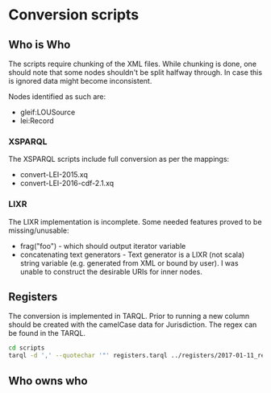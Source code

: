 # Conversion scripts

## Who is Who

The scripts require chunking of the XML files. 
While chunking is done,
one should note that some nodes shouldn't be split halfway through.
In case this is ignored data might become inconsistent.

Nodes identified as such are:
* gleif:LOUSource
* lei:Record


### XSPARQL
The XSPARQL scripts include full conversion as per the mappings:
* convert-LEI-2015.xq
* convert-LEI-2016-cdf-2.1.xq

### LIXR
The LIXR implementation is incomplete. 
Some needed features proved to be missing/unusable:
* frag("foo") - which should output iterator variable
* concatenating text generators - Text generator is a LIXR (not scala) string variable (e.g. generated from XML or bound by user).
I was unable to construct the desirable URIs for inner nodes. 

## Registers
The conversion is implemented in TARQL.
Prior to running a new column should be created with the camelCase data for Jurisdiction.
The regex can be found in the TARQL.
```bash
cd scripts
tarql -d ',' --quotechar '"' registers.tarql ../registers/2017-01-11_registration-authorities-list-final-version-1.1.csv > ../RDF/registers.ttl
```


## Who owns who